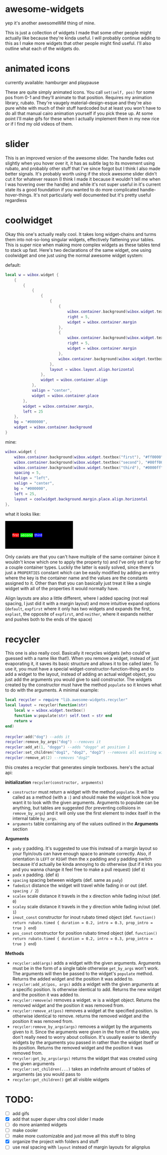# awesome-widgets

yep it's another awesomeWM thing of mine.

This is just a collection of widgets I made that some other people might
actually like because they're kinda useful. I will probably continue adding to
this as I make more widgets that other people might find useful. I'll also
outline what each of the widgets do.

# animated icons

currently available: hamburger and playpause

These are quite simply animated icons. You call `set(self, pos)` for some pos
from 0-1 and they'll animate to that position. Requires my animation library,
rubato. They're vaugely material-design-esque and they're also pure white with
much of their stuff hardcoded but at least you won't have to do all that manual
cairo animation yourself if you pick these up. At some point I'll make gifs for
these when I actually implement them in my new rice or if I find my old videos
of them.

# slider

This is an improved version of the awesome slider. The handle fades out
slightly when you hover over it, it has as subtle lag to its movement using
rubato, and probably other stuff that I've since forgot but I think I also made
better signals. It's probably worth using if the stock awesome slider didn't
cut it for whatever reason (I think I made it because it wouldn't tell me when
I was hovering over the handle) and while it's not super useful in it's current
state its a good foundation if you wanted to do more complicated
handle-hover-things. It's not particularly well documented but it's pretty
useful regardless

# coolwidget

Okay this one's actually really cool. It takes long widget-chains and turms
them into not-so-long singular widgets, effectively flattening your tables.
This is super nice when making more complex widgets as these tables tend to
stack up fast. Here's two declarations of the same widget, one using coolwidget
and one just using the normal awesome widget system:

default:
```lua
local w = wibox.widget {
	{
		{
			{
				{
					{
						{
							wibox.container.background(wibox.widget.textbox("first"), "#ff0000"),
							right = 5,
							widget = wibox.container.margin
						},
						{
							wibox.container.background(wibox.widget.textbox("second"), "#00ff00"),
							right = 5,
							widget = wibox.container.margin
						},
						wibox.container.background(wibox.widget.textbox("third"), "#0000ff")
					},
					layout = wibox.layout.align.horizontal
				},
				widget = wibox.container.align
			},
			valign = "center",
			widget = wibox.container.place
		},
		widget = wibox.container.margin,
		left = 25
	},
	bg = "#000000",
	widget = wibox.container.background
}
```

mine:
```lua
wibox.widget {
	wibox.container.background(wibox.widget.textbox("first"), "#ff0000"),
	wibox.container.background(wibox.widget.textbox("second"), "#00ff00"),
	wibox.container.background(wibox.widget.textbox("third"), "#0000ff"),
	spacing = 5,
	halign = "left",
	valign = "center",
	bg = "#000000",
	left = 25,
	layout = coolwidget.background.margin.place.align.horizontal
},
```

what it looks like:

![cool widget](./images/example_coolwidget.png)

Only caviats are that you can't have multiple of the same container (since it
wouldn't know which one to apply the property to) and I've only set it up for a
couple container types. Luckily the latter is easily solved, since there's just
a `PROPERTIES` constant which can be easily modified by adding an entry where
the key is the container name and the values are the constants assigned to it.
Other than that you can basically just treat it like a single widget with all
of the properties it would normally have.

Align layouts are also a little different, where I added spacing (not real
spacing, I just did it with a margin layout) and more intuitive expand options
(`default`, `expfirst` where it only has two widgets and expands the first,
`explast`, the opposite of `expfirst`, and `neither`, where it expands neither and
pushes both to the ends of the space)

# recycler

This one is also really cool. Basically it recycles widgets (who could've guessed with a name like that!). When you remove a widget, instead of just evaporating it, it saves its basic structure and allows it to be called later. To use it, you must have a special widget-constructor-function-thing and to add a widget to the layout, instead of adding an actual widget object, you just add the arguments you would give to said constructor. The widgets created by the constructor must have the method `populate` so it knows what to do with the arguments. A minimal example:
```lua
local recycler = require "lib.awesome-widgets.recycler"
local layout = recycler(function(str)
	local w = wibox.widget.textbox()
	function w:populate(str) self.text = str end
	return w
end)

recycler:add("dog") --adds it
recycler:remove_by_args("dog") --removes it
recycler:add_at(1, "doggo") --adds "doggo" at position 1
recycler:set_children("dog1", "dog2", "dog3") --removes all existing widgets and adds these three
recycler:remove_at(2) --removes "dog2"
```
this creates a recycler that generates simple textboxes. here's the actual api:

**initialization**
`recycler(constructor, arguments)`
 - `constructor` must return a widget with the method `populate`. It will be called as a method (with a `:`) and should make the widget look how you want it to look with the given arguments. Arguments to populate can be anything, but tables are suggested (for preventing collisions in `remove_by_args`) and it will only use the first element to index itself in the internal table `by_args`.
 - `arguments` table containing any of the values outlined in the **Arguments** section

**Arguments**
 - `pady` y padding. It's suggested to use this instead of a margin layout so your flyin/outs can have enough space to animate correctly. Also, if orientation is `LEFT` or `RIGHT` then the x padding and y padding switch because it'd actually be kinda annoying to do otherwise (but if it irks you and you wanna change it feel free to make a pull request) (def `8`)
 - `padx` x padding. (def `8`)
 - `spacing` spacing between widgets (def. same as `pady`)
 - `fadedist` distance the widget will travel while fading in or out (def. `spacing / 2`)
 - `scalex` scale distance it travels in the x direction while fading in/out (def. `0`)
 - `scaley` scale distance it travels in the y direction while fading in/out (def. `1`)
 - `inout_const` constructor for inout rubato timed object (def. `function() return rubato.timed { duration = 0.2, intro = 0.3, prop_intro = true } end`)
 - `pos_const` constructor for position rubato timed object (def. `function() return rubato.timed { duration = 0.2, intro = 0.3, prop_intro = true } end`)

**Methods**
 - `recycler:add(args)` adds a widget with the given arguments. Arguments must be in the form of a single table otherwise `get_by_args` won't work. The arguments will then be passed to the widget's `populate` method. Returns the added widget and the position it was added to.
 - `recycler:add_at(pos, args)` adds a widget with the given arguments at a specific position. Is otherwise identical to add. Returns the new widget and the position it was added to.
 - `recycler:remove(w)` removes a widget. w is a widget object. Returns the removed widget and the position it was removed from.
 - `recycler:remove_at(pos)` removes a widget at the specified position. Is otherwise identical to remove. returns the removed widget and the position it was removed from.
 - `recycler:remove_by_args(args)` removes a widget by the arguments given to it. Since the arguments were given in the form of the table, you don't really need to worry about collision. It's usually easier to identify widgets by the arguments you passed in rather than the widget itself or its position. Returns the removed widget and the position it was removed from.
 - `recycler:get_by_args(args)` returns the widget that was created using the given arguments
 - `recycler:set_children(...)` takes an indefinite amount of tables of arguments (as you would pass to 
 - `recycler:get_children()` get all visible widgets

# TODO:
- [ ] add gifs
- [X] add that super duper ultra cool slider I made
- [ ] do more aniamted widgets
- [ ] make cooler
- [ ] make more customizable and just move all this stuff to bling
- [X] organize the project with folders and stuff
- [ ] use real spacing with `layout` instead of margin layouts for alignplus
